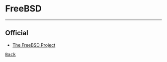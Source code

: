 # FreeBSD

---

## Official

- [The FreeBSD Project](https://www.freebsd.org/)

[<kbd> Back </kbd>](./../readme.md)
